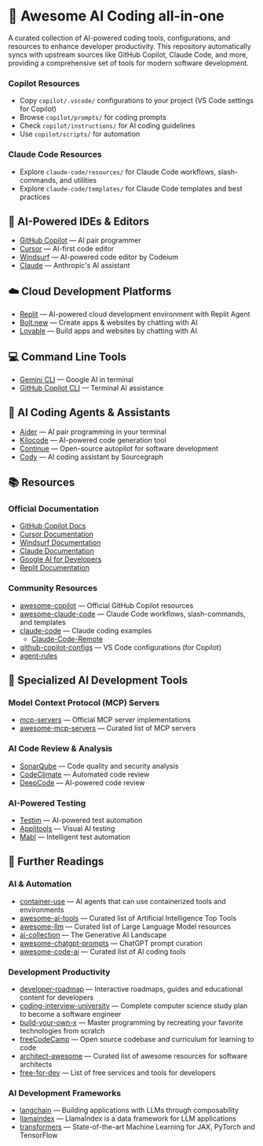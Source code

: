 # 🤖 Awesome AI Coding all-in-one

A curated collection of AI-powered coding tools, configurations, and resources to enhance developer productivity. This repository automatically syncs with upstream sources like GitHub Copilot, Claude Code, and more, providing a comprehensive set of tools for modern software development.

### Copilot Resources

- Copy `copilot/.vscode/` configurations to your project (VS Code settings for Copilot)
- Browse `copilot/prompts/` for coding prompts
- Check `copilot/instructions/` for AI coding guidelines
- Use `copilot/scripts/` for automation

### Claude Code Resources

- Explore `claude-code/resources/` for Claude Code workflows, slash-commands, and utilities
- Explore `claude-code/templates/` for Claude Code templates and best practices

## 🤖 AI-Powered IDEs & Editors

- [GitHub Copilot](https://copilot.github.com/) — AI pair programmer
- [Cursor](https://cursor.com/) — AI-first code editor
- [Windsurf](https://windsurf.com/) — AI-powered code editor by Codeium
- [Claude](https://claude.ai/) — Anthropic's AI assistant

## ☁️ Cloud Development Platforms

- [Replit](https://replit.com/) — AI-powered cloud development environment with Replit Agent
- [Bolt.new](https://bolt.new/) — Create apps & websites by chatting with AI
- [Lovable](https://lovable.dev/) — Build apps and websites by chatting with AI

## 💻 Command Line Tools

- [Gemini CLI](https://ai.google.dev/) — Google AI in terminal
- [GitHub Copilot CLI](https://cli.github.com/) — Terminal AI assistance

## 🤝 AI Coding Agents & Assistants

- [Aider](https://aider.chat/) — AI pair programming in your terminal
- [Kilocode](https://github.com/kilocode-ai/kilocode) — AI-powered code generation tool
- [Continue](https://continue.dev/) — Open-source autopilot for software development
- [Cody](https://sourcegraph.com/cody) — AI coding assistant by Sourcegraph

## 📚 Resources

### Official Documentation

- [GitHub Copilot Docs](https://docs.github.com/en/copilot)
- [Cursor Documentation](https://docs.cursor.com/)
- [Windsurf Documentation](https://docs.windsurf.com/)
- [Claude Documentation](https://docs.anthropic.com/claude/)
- [Google AI for Developers](https://ai.google.dev/)
- [Replit Documentation](https://docs.replit.com/)

### Community Resources

- [awesome-copilot](https://github.com/github/awesome-copilot) — Official GitHub Copilot resources
- [awesome-claude-code](https://github.com/hesreallyhim/awesome-claude-code) — Claude Code workflows, slash-commands, and templates
- [claude-code](https://github.com/anthropics/claude-code) — Claude coding examples
    - [Claude-Code-Remote](https://github.com/JessyTsui/Claude-Code-Remote)
- [github-copilot-configs](https://github.com/doggy8088/github-copilot-configs) — VS Code configurations (for Copilot)
- [agent-rules](https://github.com/steipete/agent-rules)

## 🎯 Specialized AI Development Tools

### Model Context Protocol (MCP) Servers

- [mcp-servers](https://github.com/modelcontextprotocol/servers) — Official MCP server implementations
- [awesome-mcp-servers](https://github.com/punkpeye/awesome-mcp-servers) — Curated list of MCP servers

### AI Code Review & Analysis

- [SonarQube](https://www.sonarqube.org/) — Code quality and security analysis
- [CodeClimate](https://codeclimate.com/) — Automated code review
- [DeepCode](https://www.deepcode.ai/) — AI-powered code review

### AI-Powered Testing

- [Testim](https://www.testim.io/) — AI-powered test automation
- [Applitools](https://applitools.com/) — Visual AI testing
- [Mabl](https://www.mabl.com/) — Intelligent test automation

## 📖 Further Readings

### AI & Automation

- [container-use](https://github.com/dagger/container-use) — AI agents that can use containerized tools and environments
- [awesome-ai-tools](https://github.com/mahseema/awesome-ai-tools) — Curated list of Artificial Intelligence Top Tools
- [awesome-llm](https://github.com/Hannibal046/Awesome-LLM) — Curated list of Large Language Model resources
- [ai-collection](https://github.com/ai-collection/ai-collection) — The Generative AI Landscape
- [awesome-chatgpt-prompts](https://github.com/f/awesome-chatgpt-prompts) — ChatGPT prompt curation
- [awesome-code-ai](https://github.com/sourcegraph/awesome-code-ai) — Curated list of AI coding tools

### Development Productivity

- [developer-roadmap](https://github.com/kamranahmedse/developer-roadmap) — Interactive roadmaps, guides and educational content for developers
- [coding-interview-university](https://github.com/jwasham/coding-interview-university) — Complete computer science study plan to become a software engineer
- [build-your-own-x](https://github.com/codecrafters-io/build-your-own-x) — Master programming by recreating your favorite technologies from scratch
- [freeCodeCamp](https://github.com/freeCodeCamp/freeCodeCamp) — Open source codebase and curriculum for learning to code
- [architect-awesome](https://github.com/XD3an/architect-awesome) — Curated list of awesome resources for software architects
- [free-for-dev](https://github.com/ripienaar/free-for-dev) — List of free services and tools for developers

### AI Development Frameworks

- [langchain](https://github.com/langchain-ai/langchain) — Building applications with LLMs through composability
- [llamaindex](https://github.com/run-llama/llama_index) — LlamaIndex is a data framework for LLM applications
- [transformers](https://github.com/huggingface/transformers) — State-of-the-art Machine Learning for JAX, PyTorch and TensorFlow
